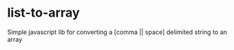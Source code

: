# list-to-array
Simple javascript lib for converting a [comma || space] delimited string to an array
